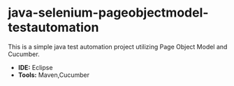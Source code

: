 # java-selenium-pageobjectmodel-testautomation
 This is a simple java test automation project utilizing Page Object Model and Cucumber.

- **IDE:** Eclipse
- **Tools:** Maven,Cucumber


 
